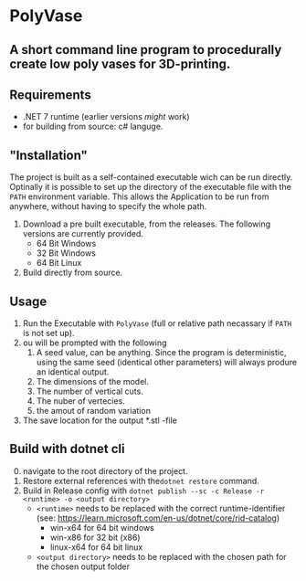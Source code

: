 # PolyVase
## A short command line program to procedurally create low poly vases for 3D-printing.

## Requirements
- .NET 7 runtime (earlier versions *might* work)
- for building from source: c# languge.

## "Installation"
The project is built as a self-contained executable wich can be run directly.
Optinally it is possible to set up the directory of the executable file with the ```PATH``` environment variable. This allows the Application to be run from anywhere, without having to specify the whole path.

1. Download a pre built executable, from the releases. The following versions are currently provided.
    - 64 Bit Windows
    - 32 Bit Windows
    - 64 Bit Linux
3. Build directly from source.

## Usage
1. Run the Executable with ```PolyVase``` (full or relative path necassary if ```PATH``` is not set up).
2. ou will be prompted with the following
    1. A seed value, can be anything. Since the program is deterministic, using the same seed (identical other parameters) will always produre an identical output.
    2. The dimensions of the model.
    3. The number of vertical cuts.
    4. The nuber of vertecies.
    5. the amout of random variation
3. The save location for the output *.stl -file

## Build with dotnet cli
0. navigate to the root directory of the project.
1. Restore external references with the```dotnet restore``` command.
2. Build in Release config with ```dotnet publish --sc -c Release -r <runtime> -o <output directory>```
    - ```<runtime>``` needs to be replaced with the correct runtime-identifier (see: https://learn.microsoft.com/en-us/dotnet/core/rid-catalog)
        - win-x64 for 64 bit windows
        - win-x86 for 32 bit (x86)
        - linux-x64 for 64 bit linux
    - ```<output directory>``` needs to be replaced with the chosen path for the chosen output folder

